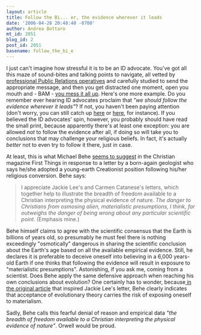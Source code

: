 ```yaml
---
layout: article
title: Follow the Bi... er, the evidence wherever it leads
date: '2006-04-28 20:48:40 -0700'
author: Andrea Bottaro
mt_id: 2051
blog_id: 2
post_id: 2051
basename: follow_the_bi_e
---
```

I just can't imagine how stressful it is to be an ID advocate.  You've got all this maze of sound-bites and talking points to navigate, all vetted by [professional Public Relations operatives](http://www.pandasthumb.org/archives/2005/08/the_discovery_i.html) and carefully studied to send the appropriate message, and then you get distracted one moment, open you mouth and - BAM - [you mess it all up](http://www.pandasthumb.org/archives/2006/04/i_need_one.html).  Here's one more example. Do you remember ever hearing ID advocates proclaim that _"we should follow  the evidence wherever it leads"_?  If not, you haven't been paying attention (don't worry, you can still catch up [here](http://www.discovery.org/scripts/viewDB/index.php?command=view&amp;id=2394) or [here](http://www.arn.org/docs/richards/jr_idtheory.htm), for instance).  If you believed the ID advocates' spin, however, you probably should have read the small print, because apparently there's at least one exception: you are allowed _not_ to follow the evidence after all, if doing so will take you to conclusions that may challenge your religious beliefs.  In fact, it's actually _better_ not to even try to follow it there, just in case.  

At least, this is what Michael Behe [seems to suggest](http://www.firstthings.com/ftissues/ft0603/correspondence.html) in the Christian magazine First Things in response to a letter by a born-again geologist who says he/she adopted a young-earth Creationist position following his/her religious conversion.  Behe says:

> I appreciate Jackie Lee's and Carmen Catanese's letters, which together help to illustrate the breadth of freedom available to a Christian interpreting the physical evidence of nature. _The danger to Christians from osmosing alien, materialistic presumptions, I think, far outweighs the danger of being wrong about any particular scientific point_. (Emphasis mine.)

Behe himself claims to agree with the scientific consensus that  the Earth is billions of years old, so presumably he must feel there is nothing exceedingly "osmotically" dangerous in sharing the scientific conclusion about the Earth's age based on all the available empirical evidence.  Still, he declares it is preferable to deceive oneself into believing in a 6,000 years-old Earth if one thinks that following the evidence will result in exposure to "materialistic presumptions".   Astonishing, if you ask me, coming from a scientist. Does Behe apply the same defensive approach when reaching his own conclusions about evolution?  One certainly has to wonder, because[ in the original article](http://www.firstthings.com/ftissues/ft0512/opinion/behe.html) that inspired Jackie Lee's letter, Behe clearly indicates that acceptance of evolutionary theory carries the risk of exposing oneself to materialism.  

Sadly, Behe calls this fearful denial of reason and empirical data _"the breadth of freedom available to a Christian interpreting the physical evidence of nature"_.  Orwell would be proud.
